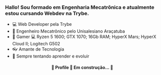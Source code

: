 ### Hallo! Sou formado em Engenharia Mecatrônica e atualmente estou cursando Webdev na Trybe.
- :computer: Web Developer pela Trybe
- :robot: Engenheiro Mecatrônico pelo Unisalesiano Araçatuba
- :space_invader: Gamer :computer: Ryzen 5 1600; GTX 1070; 16Gb RAM; HyperX Mars; HyperX Cloud II; Logitech G502
- :eyeglasses: Amante de Tecnologia
- :dart: Sempre tentando aprender e evoluir

<h4 align="center"> 
	🚧  Profile 🚀 Em construção...  🚧
</h4>
